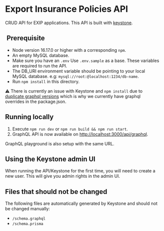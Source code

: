 # Export Insurance Policies API

CRUD API for EXIP applications. This API is built with [keystone](https://keystonejs.com/).

##  Prerequisite

- Node version 16.17.0 or higher with a corresponding `npm`.
- An empty MySQL database.
- Make sure you have an `.env` Use `.env.sample` as a base. These variables are required to run the API.
- The DB_URI environment variable should be pointing to your local MySQL database. e.g: `mysql://root:@localhost:1234/db-name`.
- Run `npm install` in this directory.

:warning: There is currently an issue with Keystone and `npm install` due to [duplicate graphql versions](https://github.com/keystonejs/keystone/issues/7816) which is why we currently have graphql overrides in the package.json.

## Running locally

1. Execute `npm run dev` or `npm run build && npm run start`.
2. GraphQL API is now available on [http://localhost:3000/api/graphql](http://localhost:3000/api/graphql).

GraphQL playground is also setup with the same URL.

## Using the Keystone admin UI

When running the API/Keystone for the first time, you will need to create a new user. This will give you admin rights in the admin UI.

## Files that should not be changed

The following files are automatically generated by Keystone and should not be changed manually:

- `/schema.graphql`
- `/schema.prisma`
